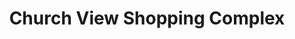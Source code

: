 ---
title: "Church View Shopping Complex"
url: /cherpunkal/church-view-shopping-complex/
shop: Allgemein
---